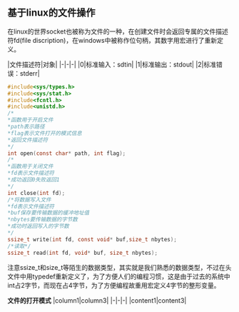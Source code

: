 ## 基于linux的文件操作
在linux的世界socket也被称为文件的一种，在创建文件时会返回专属的文件描述符fd(file discription)，在windows中被称作位句柄，其数字用宏进行了重新定义。

|文件描述符|对象|
|-|-|-|
|0|标准输入：sdtin|
|1|标准输出：stdout|
|2|标准错误：stderr|
```c
#include<sys/types.h>
#include<sys/stat.h>
#include<fcntl.h>
#include<unistd.h>
/*
*函数用于开启文件
*path表示路径
*flag表示文件打开的模式信息
*返回文件描述符
*/
int open(const char* path, int flag);
/*
*函数用于关闭文件
*fd表示文件描述符
*成功返回0失败返回1
*/
int close(int fd);
/*将数据写入文件
*fd表示文件描述符
*buf保存要传输数据的缓冲地址值
*nbytes要传输数据的字节数
*成功时返回写入的字节数
*/
ssize_t write(int fd, const void* buf,size_t nbytes);
/*读取*/
ssize_t read(int fd, void* buf, size_t nbytes);
```
注意ssize_t和size_t等陌生的数据类型，其实就是我们熟悉的数据类型，不过在头文件中用typedef重新定义了，为了方便人们的编程习惯，这是由于过去的系统中int占2字节，而现在占4字节，为了方便编程故重用宏定义4字节的整形变量。

**文件的打开模式**
|column1|column3|
|-|-|-|
|content1|content3|


